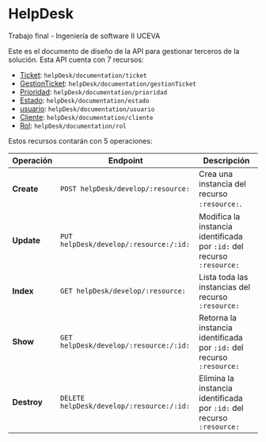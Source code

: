 # HelpDesk
Trabajo final - Ingeniería de software II UCEVA

Este es el documento de diseño de la API para gestionar terceros de la solución. Esta API cuenta con 7 recursos:

* [Ticket](ticket.md): `helpDesk/documentation/ticket` 
* [GestionTicket](gestionTicket.md): `helpDesk/documentation/gestionTicket`
* [Prioridad](prioridad.md): `helpDesk/documentation/prioridad`
* [Estado](estado.md): `helpDesk/documentation/estado`
* [usuario](usuario.md): `helpDesk/documentation/usuario`
* [Cliente](cliente.md): `helpDesk/documentation/cliente`
* [Rol](rol.md): `helpDesk/documentation/rol`


Estos recursos contarán con 5 operaciones:

| Operación             | Endpoint                                                            | Descripción                                                            |
| --------------------- | ------------------------------------------------------------------- | ---------------------------------------------------------------------- |
| __Create__            | `POST helpDesk/develop/:resource:`                                       | Crea una instancia del recurso `:resource:`.                           |
| __Update__            | `PUT helpDesk/develop/:resource:/:id:`                                   | Modifica la instancia identificada por `:id:` del recurso `:resource:` |
| __Index__             | `GET helpDesk/develop/:resource:`                                        | Lista toda las instancias del recurso `:resource:`                     |
| __Show__              | `GET helpDesk/develop/:resource:/:id:`                                   | Retorna la instancia identificada por `:id:` del recurso `:resource:`  |
| __Destroy__           | `DELETE helpDesk/develop/:resource:/:id:`                                | Elimina la instancia identificada por `:id:` del recurso `:resource:`  |
